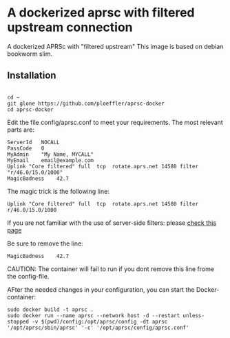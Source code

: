 # A dockerized aprsc with filtered upstream connection

A dockerized APRSc with "filtered upstream"
This image is based on debian bookworm slim.

## Installation

```shell

cd ~
git glone https://github.com/ploeffler/aprsc-docker
cd aprsc-docker

```

Edit the file config/aprsc.conf to meet your requirements. The most relevant parts are:

```shell
ServerId   NOCALL
PassCode   0
MyAdmin    "My Name, MYCALL"
MyEmail    email@example.com
Uplink "Core filtered" full  tcp  rotate.aprs.net 14580 filter "r/46.0/15.0/1000"
MagicBadness	42.7
```

The magic trick is the following line:

```shell
Uplink "Core filtered" full  tcp  rotate.aprs.net 14580 filter r/46.0/15.0/1000
```

If you are not familiar with the use of server-side filters: please [check this page](https://www.aprs-is.net/javAPRSFilter.aspx)

Be sure to remove the line:

```shell
MagicBadness	42.7
```

CAUTION: The container will fail to run if you dont remove this line frome the config-file.

AFter the needed changes in your configuration, you can start the Docker-container:

```shell
sudo docker build -t aprsc .
sudo docker run --name aprsc --network host -d --restart unless-stopped -v $(pwd)/config:/opt/aprsc/config -dt aprsc '/opt/aprsc/sbin/aprsc' '-c' '/opt/aprsc/config/aprsc.conf' 
```
